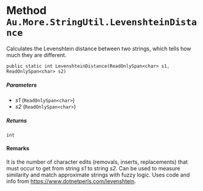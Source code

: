 # Method `Au.More.StringUtil.LevenshteinDistance`

Calculates the Levenshtein distance between two strings, which tells how much they are different.

```
public static int LevenshteinDistance(ReadOnlySpan<char> s1, ReadOnlySpan<char> s2)
```

##### Parameters

- *s1*  (`ReadOnlySpan<char>`)
- *s2*  (`ReadOnlySpan<char>`)

##### Returns

`int`

#### Remarks

It is the number of character edits (removals, inserts, replacements) that must occur to get from string *s1* to string *s2*. Can be used to measure similarity and match approximate strings with fuzzy logic. Uses code and info from https://www.dotnetperls.com/levenshtein.